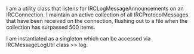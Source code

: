 I am a utility class that listens for IRCLogMessageAnnouncements on an IRCConnection.
I maintain an active collection of all IRCProtocolMessages that have been received on
the connection, flushing out to a file when the collection has surpassed 500 items.

I am instantiated as a singleton which can be accessed via IRCMessageLogUtil class >> log.

